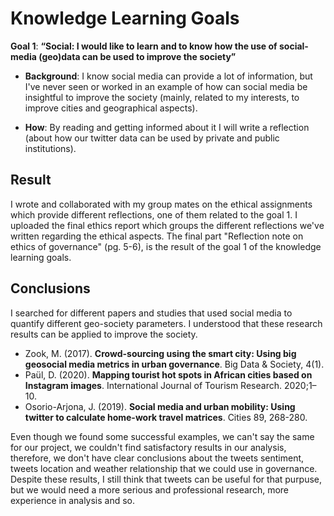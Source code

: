 # Knowledge Learning Goals

**Goal 1**: **“Social: I would like to learn and to know how the use of social-media (geo)data can be used to improve the society”**
  
* **Background**: I know social media can provide a lot of information, but I've never seen or worked in an example of how can social media be insightful to improve the society (mainly, related to my interests, to improve cities and geographical aspects).
  
* **How**: By reading and getting informed about it I will write a reflection (about how our twitter data can be used by private and public institutions).
 
## Result 
I wrote and collaborated with my group mates on the ethical assignments which provide different reflections, one of them related to the goal 1. 
I uploaded the final ethics report which groups the different reflections we've written regarding the ethical aspects. The final part "Reflection note on ethics of governance" (pg. 5-6), is the result of the goal 1 of the knowledge learning goals.

## Conclusions
I searched for different papers and studies that used social media to quantify different geo-society parameters. I understood that these research results can be applied to improve the society.

* Zook, M. (2017). **Crowd-sourcing using the smart city: Using big geosocial media metrics in urban governance**. Big Data & Society, 4(1).
* Paül, D. (2020). **Mapping tourist hot spots in African cities based on Instagram images**. International Journal of Tourism Research. 2020;1–10.
* Osorio-Arjona, J. (2019). **Social media and urban mobility: Using twitter to calculate home-work travel matrices**. Cities 89, 268-280.

Even though we found some successful examples, we can't say the same for our project, we couldn't find satisfactory results in our analysis, therefore, we don't have clear conclusions about the tweets sentiment, tweets location and weather relationship that we could use in governance. Despite these results, I still think that tweets can be useful for that purpuse, but we would need a more serious and professional research, more experience in analysis and so.
